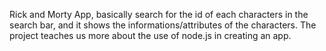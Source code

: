 Rick and Morty App, basically search for the id of each characters in the search bar, and it shows the informations/attributes of the characters.
The project teaches us more about the use of node.js in creating an app.
